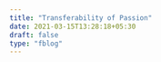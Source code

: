 ```yaml
---
title: "Transferability of Passion"
date: 2021-03-15T13:28:18+05:30
draft: false
type: "fblog"
---
```


